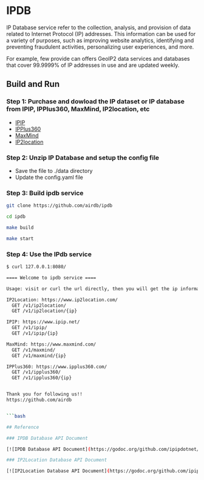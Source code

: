 # IPDB

IP Database service refer to the collection, analysis, and provision of data related to Internet Protocol (IP) addresses. This information can be used for a variety of purposes, such as improving website analytics, identifying and preventing fraudulent activities, personalizing user experiences, and more.

For example, few provide can offers GeoIP2 data services and databases that cover 99.9999% of IP addresses in use and are updated weekly.

## Build and Run

### Step 1: Purchase and dowload the IP dataset or IP database from IPIP, IPPlus360, MaxMind, IP2location, etc

- [IPIP](https://www.ipip.net/product/ip.html)
- [IPPlus360](https://www.ipplus360.com/)
- [MaxMind](https://www.maxmind.com/en/home)
- [IP2location](https://www.ip2location.com/)

### Step 2: Unzip IP Database and setup the config file

- Save the file to ./data directory
- Update the config.yaml file

### Step 3: Build ipdb service

```bash
git clone https://github.com/airdb/ipdb

cd ipdb

make build

make start
```

### Step 4: Use the IPdb service

```bash
$ curl 127.0.0.1:8080/

==== Welcome to ipdb service ====

Usage: visit or curl the url directly, then you will get the ip information.

IP2Location: https://www.ip2location.com/
  GET /v1/ip2location/
  GET /v1/ip2location/{ip}

IPIP: https://www.ipip.net/
  GET /v1/ipip/
  GET /v1/ipip/{ip}

MaxMind: https://www.maxmind.com/
  GET /v1/maxmind/
  GET /v1/maxmind/{ip}

IPPlus360: https://www.ipplus360.com/
  GET /v1/ipplus360/
  GET /v1/ipplus360/{ip}


Thank you for following us!!
https://github.com/airdb
```

```bash

```bash

## Reference

### IPDB Database API Document

[![IPDB Database API Document](https://godoc.org/github.com/ipipdotnet/ipdb-go?status.svg)](https://godoc.org/github.com/ipipdotnet/ipdb-go)

### IP2Location Database API Document

[![IP2Location Database API Document](https://godoc.org/github.com/ipipdotnet/ipdb-go/ip2location?status.svg)](https://godoc.org/github.com/ipipdotnet/ipdb-go/ip2location)
